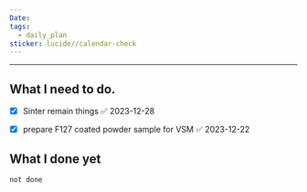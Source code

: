 ```yaml
---
Date: 
tags:
  - daily_plan
sticker: lucide//calendar-check
---
```

---
## What I need to do.

- [x] Sinter remain things ✅ 2023-12-28
- [x] prepare F127 coated powder sample for VSM ✅ 2023-12-22




## What I done yet
```tasks
not done
```
